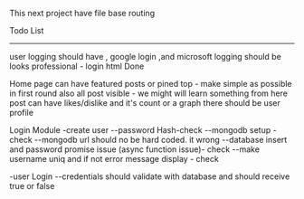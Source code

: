 This next project have file base routing

Todo List

---

user logging should have , google login ,and microsoft logging should be looks professional - login html Done

Home page can have featured posts or pined top - make simple as possible in first round
also all post visible - we might will learn something from here
post can have likes/dislike and it's count or a graph
there should be user profile

Login Module
-create user
--password Hash-check
--mongodb setup - check
--mongodb url should no be hard coded. it wrong
--database insert and password promise issue (async function issue)- check
--make username uniq and if not error message display - check

-user Login
--credentials should validate with database and should receive true or false
